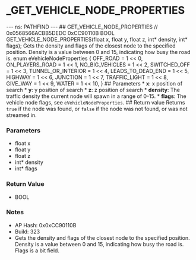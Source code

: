 # _GET_VEHICLE_NODE_PROPERTIES

--- ns: PATHFIND --- ## GET_VEHICLE_NODE_PROPERTIES  // 0x0568566ACBB5DEDC 0xCC90110B BOOL GET_VEHICLE_NODE_PROPERTIES(float x, float y, float z, int* density, int* flags);  Gets the density and flags of the closest node to the specified position. Density is a value between 0 and 15, indicating how busy the road is.  enum eVehicleNodeProperties { OFF_ROAD = 1 << 0, ON_PLAYERS_ROAD =  1 << 1, NO_BIG_VEHICLES = 1 << 2, SWITCHED_OFF = 1 << 3, TUNNEL_OR_INTERIOR = 1 << 4, LEADS_TO_DEAD_END = 1 << 5, HIGHWAY = 1 << 6, JUNCTION = 1 << 7, TRAFFIC_LIGHT = 1 << 8, GIVE_WAY = 1 << 9, WATER = 1 << 10, }  ## Parameters * **x**: x position of search * **y**: y position of search * **z**: z position of search * **density**: The traffic density the current node will spawn in a range of 0-15. * **flags**: The vehicle node flags, see `eVehicleNodeProperties`.   ## Return value Returns `true` if the node was found, or `false` if the node was not found, or was not streamed in.

### Parameters
* float x
* float y
* float z
* int* density
* int* flags

### Return Value
* BOOL

### Notes
* AP Hash: 0x0xCC90110B
* Build: 323
* Gets the density and flags of the closest node to the specified position.
Density is a value between 0 and 15, indicating how busy the road is.
Flags is a bit field.

